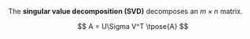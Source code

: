 The **singular value decomposition (SVD)** decomposes an $m \times n$ matrix.

$$
A = U\Sigma V^T \tpose{A}
$$